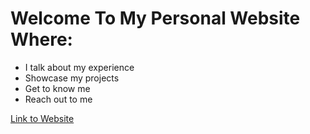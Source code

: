 # Welcome To My Personal Website Where:
  * I talk about my experience
  * Showcase my projects
  * Get to know me
  * Reach out to me

  [Link to Website](https://Martje55555.github.io)
